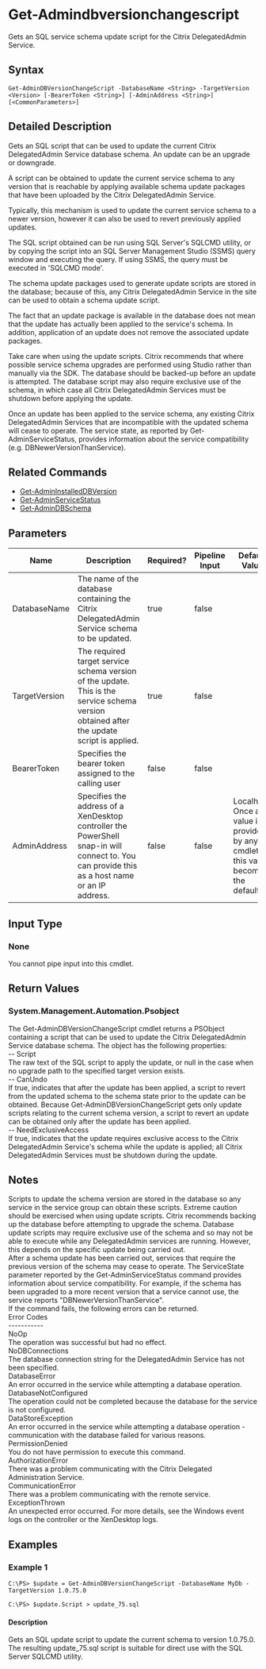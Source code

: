 ﻿
# Get-Admindbversionchangescript
Gets an SQL service schema update script for the Citrix DelegatedAdmin Service.
## Syntax
```
Get-AdminDBVersionChangeScript -DatabaseName <String> -TargetVersion <Version> [-BearerToken <String>] [-AdminAddress <String>] [<CommonParameters>]
```
## Detailed Description
Gets an SQL script that can be used to update the current Citrix DelegatedAdmin Service database schema. An update can be an upgrade or downgrade.

A script can be obtained to update the current service schema to any version that is reachable by applying available schema update packages that have been uploaded by the Citrix DelegatedAdmin Service.

Typically, this mechanism is used to update the current service schema to a newer version, however it can also be used to revert previously applied updates.

The SQL script obtained can be run using SQL Server's SQLCMD utility, or by copying the script into an SQL Server Management Studio (SSMS) query window and executing the query. If using SSMS, the query must be executed in 'SQLCMD mode'.

The schema update packages used to generate update scripts are stored in the database; because of this, any Citrix DelegatedAdmin Service in the site can be used to obtain a schema update script.

The fact that an update package is available in the database does not mean that the update has actually been applied to the service's schema. In addition, application of an update does not remove the associated update packages.

Take care when using the update scripts. Citrix recommends that where possible service schema upgrades are performed using Studio rather than manually via the SDK. The database should be backed-up before an update is attempted. The database script may also require exclusive use of the schema, in which case all Citrix DelegatedAdmin Services must be shutdown before applying the update.

Once an update has been applied to the service schema, any existing Citrix DelegatedAdmin Services that are incompatible with the updated schema will cease to operate. The service state, as reported by Get-AdminServiceStatus, provides information about the service compatibility (e.g. DBNewerVersionThanService).


## Related Commands

* [Get-AdminInstalledDBVersion](../Get-AdminInstalledDBVersion/)
* [Get-AdminServiceStatus](../Get-AdminServiceStatus/)
* [Get-AdminDBSchema](../Get-AdminDBSchema/)
## Parameters
| Name   | Description | Required? | Pipeline Input | Default Value |
| --- | --- | --- | --- | --- |
| DatabaseName | The name of the database containing the Citrix DelegatedAdmin Service schema to be updated. | true | false |  |
| TargetVersion | The required target service schema version of the update. This is the service schema version obtained after the update script is applied. | true | false |  |
| BearerToken | Specifies the bearer token assigned to the calling user | false | false |  |
| AdminAddress | Specifies the address of a XenDesktop controller the PowerShell snap-in will connect to. You can provide this as a host name or an IP address. | false | false | Localhost. Once a value is provided by any cmdlet, this value becomes the default. |

## Input Type

### None
You cannot pipe input into this cmdlet.
## Return Values

### System.Management.Automation.Psobject
The Get-AdminDBVersionChangeScript cmdlet returns a PSObject containing a script that can be used to update the Citrix DelegatedAdmin Service database schema. The object has the following properties:<br>-- Script<br>The raw text of the SQL script to apply the update, or null in the case when no upgrade path to the specified target version exists.<br>-- CanUndo<br>If true, indicates that after the update has been applied, a script to revert from the updated schema to the schema state prior to the update can be obtained. Because Get-AdminDBVersionChangeScript gets only update scripts relating to the current schema version, a script to revert an update can be obtained only after the update has been applied.<br>-- NeedExclusiveAccess<br>If true, indicates that the update requires exclusive access to the Citrix DelegatedAdmin Service's schema while the update is applied; all Citrix DelegatedAdmin Services must be shutdown during the update.
## Notes
Scripts to update the schema version are stored in the database so any service in the service group can obtain these scripts. Extreme caution should be exercised when using update scripts. Citrix recommends backing up the database before attempting to upgrade the schema.  Database update scripts may require exclusive use of the schema and so may not be able to execute while any DelegatedAdmin services are running.  However, this depends on the specific update being carried out.<br>    After a schema update has been carried out, services that require the previous version of the schema may cease to operate.  The ServiceState parameter reported by the Get-AdminServiceStatus command provides information about service compatibility.  For example, if the schema has been upgraded to a more recent version that a service cannot use, the service reports "DBNewerVersionThanService".<br>    If the command fails, the following errors can be returned.<br>    Error Codes<br>    -----------<br>    NoOp<br>        The operation was successful but had no effect.<br>    NoDBConnections<br>        The database connection string for the DelegatedAdmin Service has not been specified.<br>    DatabaseError<br>        An error occurred in the service while attempting a database operation.<br>    DatabaseNotConfigured<br>        The operation could not be completed because the database for the service is not configured.<br>    DataStoreException<br>        An error occurred in the service while attempting a database operation - communication with the database failed for various reasons.<br>    PermissionDenied<br>        You do not have permission to execute this command.<br>    AuthorizationError<br>        There was a problem communicating with the Citrix Delegated Administration Service.<br>    CommunicationError<br>        There was a problem communicating with the remote service.<br>    ExceptionThrown<br>        An unexpected error occurred.  For more details, see the Windows event logs on the controller or the XenDesktop logs.
## Examples

### Example 1
```
C:\PS> $update = Get-AdminDBVersionChangeScript -DatabaseName MyDb -TargetVersion 1.0.75.0

C:\PS> $update.Script > update_75.sql
```
#### Description
Gets an SQL update script to update the current schema to version 1.0.75.0. The resulting update\_75.sql script is suitable for direct use with the SQL Server SQLCMD utility.
